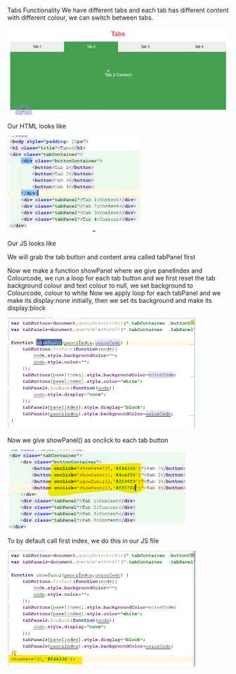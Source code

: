 Tabs Functionality
We have different tabs and each tab has different content with different colour, we can switch between tabs.

![Demo](image.png)

Our HTML looks like

![alt text](image-1.png)

Our JS looks like

We will grab the tab button and content area called tabPanel first

Now we make a function showPanel where we give panelIndex and Colourcode, we run a loop for each tab button and we first reset the tab background colour and text colour to null, we set background to Colourcode, colour to white
Now we apply loop for each tabPanel and we make its display:none initially, then we set its background and make its display:block

![alt text](image-2.png)

Now we give showPanel() as onclick to each tab button

![alt text](image-3.png)

To by default call first index, we do this in our JS file

![alt text](image-4.png)

